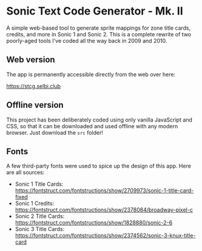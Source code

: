 # Sonic Text Code Generator - Mk. II
A simple web-based tool to generate sprite mappings for zone title cards, credits, and more in Sonic 1 and Sonic 2. This is a complete rewrite of two poorly-aged tools I've coded all the way back in 2009 and 2010.

## Web version
The app is permanently accessible directly from the web over here:

https://stcg.selbi.club

## Offline version
This project has been deliberately coded using only vanilla JavaScript and CSS, so that it can be downloaded and used offline with any modern browser. Just download the `src` folder!

## Fonts
A few third-party fonts were used to spice up the design of this app. Here are all sources:

* Sonic 1 Title Cards: https://fontstruct.com/fontstructions/show/2709973/sonic-1-title-card-fixed
* Sonic 1 Credits: https://fontstruct.com/fontstructions/show/2378084/broadway-pixel-c
* Sonic 2 Title Cards: https://fontstruct.com/fontstructions/show/1828880/sonic-2-6
* Sonic 3 Title Cards: https://fontstruct.com/fontstructions/show/2374562/sonic-3-knux-title-card